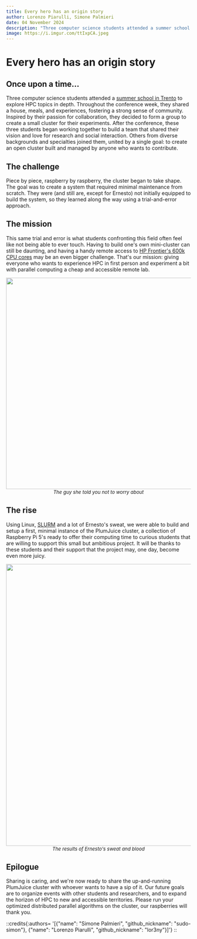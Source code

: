 ```yaml
---
title: Every hero has an origin story
author: Lorenzo Piarulli, Simone Palmieri
date: 04 November 2024
description: "Three computer science students attended a summer school in Trento to explore HPC topics in depth. Throughout the conference week, they shared a house, meals, and experiences, fostering a strong sense of community. Inspired by their passion for collaboration, they decided to form a group to create a small cluster for their experiments. After the conference, these three students began working together to build a team that shared their vision and love for research and social interaction. Others from diverse backgrounds and specialties joined them, united by a single goal: to create an open cluster built and managed by anyone who wants to contribute."
image: https://i.imgur.com/ttIxpCA.jpeg
---
```


# Every hero has an origin story

## Once upon a time...
Three computer science students attended a [summer school in Trento](https://hpc-summer-school-24.disi.unitn.it/) to explore HPC topics in depth. Throughout the conference week, they shared a house, meals, and experiences, fostering a strong sense of community. Inspired by their passion for collaboration, they decided to form a group to create a small cluster for their experiments. After the conference, these three students began working together to build a team that shared their vision and love for research and social interaction. Others from diverse backgrounds and specialties joined them, united by a single goal: to create an open cluster built and managed by anyone who wants to contribute.

## The challenge
Piece by piece, raspberry by raspberry, the cluster began to take shape. The goal was to create a system that required minimal maintenance from scratch. They were (and still are, except for Ernesto) not initially equipped to build the system, so they learned along the way using a trial-and-error approach.

## The mission
This same trial and error is what students confronting this field often feel like not being able to ever touch. Having to build one's own mini-cluster can still be daunting, and having a handy remote access to [HP Frontier's 600k CPU cores](https://www.hpe.com/us/en/compute/hpc/cray/oak-ridge-national-laboratory.html) may be an even bigger challenge. That's our mission: giving everyone who wants to experience HPC in first person and experiment a bit with parallel computing a cheap and accessible remote lab.

<div align=center>
    <img src="https://i.imgur.com/rX4ipCW.jpeg" style="width:60vw"></img><br>
    <em style="font-size:small;">The guy she told you not to worry about</em>
</div>

## The rise
Using Linux, [SLURM](https://slurm.schedmd.com/documentation.html) and a lot of Ernesto's sweat, we were able to build and setup a first, minimal instance of the PlumJuice cluster, a collection of Raspberry Pi 5's ready to offer their computing time to curious students that are willing to support this small but ambitious project. It will be thanks to these students and their support that the project may, one day, become even more juicy.

<div align=center>
    <img src="https://i.imgur.com/ttIxpCA.jpeg" style="width:80vw"></img><br>
    <em style="font-size:small;">The results of Ernesto's sweat and blood</em>
</div>

## Epilogue
Sharing is caring, and we're now ready to share the up-and-running PlumJuice cluster with whoever wants to have a sip of it. Our future goals are to organize events with other students and researchers, and to expand the horizon of HPC to new and accessible territories. Please run your optimized distributed parallel algorithms on the cluster, our raspberries will thank you.

::credits{:authors= '[{"name": "Simone Palmieri", "github_nickname": "sudo-simon"}, {"name": "Lorenzo Piarulli", "github_nickname": "lor3ny"}]'}
::